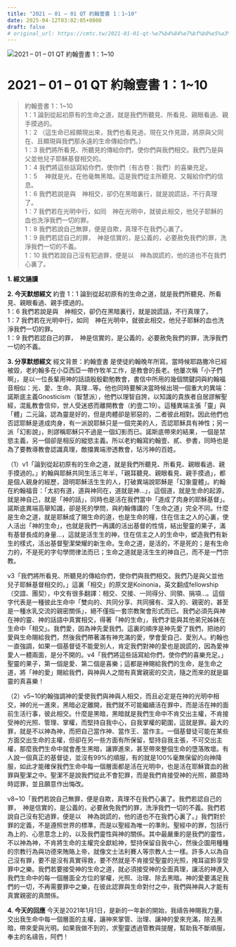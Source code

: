 ```yaml
---
title: "2021 – 01 – 01 QT 約翰壹書 1：1~10"
date: 2025-04-12T03:02:05+0800
draft: false
# original_url: https://cmtc.tw/2021-01-01-qt-%e7%b4%84%e7%bf%b0%e5%a3%b9%e6%9b%b8-1%ef%bc%9a110
---
```


![2021 – 01 – 01 QT 約翰壹書 1：1\~10](/images/qt.jpg   "2021 – 01 – 01 QT 約翰壹書 1：1\~10")

# 2021 – 01 – 01 QT 約翰壹書 1：1\~10

> 約翰壹書 1：1\~10  
> 1：1 論到從起初原有的生命之道，就是我們所聽見、所看見、親眼看過、親手摸過的。  
> 1：2 （這生命已經顯現出來，我們也看見過，現在又作見證，將原與父同在、且顯現與我們那永遠的生命傳給你們。）  
> 1：3 我們將所看見、所聽見的傳給你們，使你們與我們相交。我們乃是與父並他兒子耶穌基督相交的。  
> 1：4 我們將這些話寫給你們，使你們（有古卷：我們）的喜樂充足。  
> 1：5 　神就是光，在他毫無黑暗。這是我們從主所聽見、又報給你們的信息。  
> 1：6 我們若說是與　神相交，卻仍在黑暗裏行，就是說謊話，不行真理了。  
> 1：7 我們若在光明中行，如同　神在光明中，就彼此相交，他兒子耶穌的血也洗淨我們一切的罪。  
> 1：8 我們若說自己無罪，便是自欺，真理不在我們心裏了。  
> 1：9 我們若認自己的罪，　神是信實的，是公義的，必要赦免我們的罪，洗淨我們一切的不義。  
> 1：10 我們若說自己沒有犯過罪，便是以　神為說謊的，他的道也不在我們心裏了。

**1. 經文誦讀**

**2.  今天默想經文**
約壹 1：1 論到從起初原有的生命之道，就是我們所聽見、所看見、親眼看過、親手摸過的。  
1：6 我們若說是與　神相交，卻仍在黑暗裏行，就是說謊話，不行真理了。  
1：7 我們若在光明中行，如同　神在光明中，就彼此相交，他兒子耶穌的血也洗淨我們一切的罪。  
1：9 我們若認自己的罪，　神是信實的，是公義的，必要赦免我們的罪，洗淨我們一切的不義。

**3. 分享默想經文**
經文背景：約翰壹書 是使徒約翰晚年所寫。當時候耶路撒冷已經被毀，老約翰多在小亞西亞一帶作牧羊工作，是教會的長老。他屢次稱「小子們啊」，是以一位長輩用神的話語殷殷勸勉教會，書信中所用的幾個關鍵詞與約翰福音相似：光、愛、生命、真理…等。他也同時要解決當時候出現一個重大的異端：諾斯底主義Gnosticism（智慧派），他們以理智自誇，以知識的貴族者自居謬解聖經，混亂教會信仰，世人受迷惑而離開教會（約壹二19）。這種異端主張「靈」與「體」二元論，認為靈是好的，但是肉體卻是邪惡的，二者彼此相對。因此他們也否認耶穌是道成肉身，有一派說耶穌只是一個完美的人，否認耶穌具有神性；另一派「幻影說」，則謬稱耶穌只不過是一個幻影而已。諾斯底帶來的結果，一個是禁慾主義，另一個卻是相反的縱慾主義。所以老約翰寫約翰壹、貳、參書，同時也是為了要教導教會認識真理，敵擋異端滲透教會，玷污神的百姓。

（1）v1「論到從起初原有的生命之道，就是我們所聽見、所看見、親眼看過、親手摸過的。」約翰與耶穌共同生活三年半，「親耳聽見、親眼看見、親手摸過」，都是個人親身的經歷，證明耶穌活生生的人，打破異端說耶穌是「幻象靈體」。約翰在約翰福音：「太初有道，道與神同在，道就是神…」，這個道，就是生命的起源，就是神自己，就是「神的話」，同時也是活在我們當中「道成了肉身的耶穌基督」。諾斯底異端高舉知識，卻是死的學問，與約翰傳講的「生命之道」完全不同。什麼是生命之道，就是耶穌成了賜生命的道，也是生命的糧，住在信主之人的心裏，使人活出「神的生命」，也就是我們一再講的活出基督的性情，結出聖靈的果子，滿有基督長成的身量…，這就是活生生的神，住在信主之人的生命中，塑造我們有新生的樣式，活出基督聖潔榮耀的新生命。生命之道，是活的，不是死的；是有生命力的，不是死的字句學問律法而已；生命之道就是活生生的神自己，而不是一門宗教。

v3「我們將所看見、所聽見的傳給你們，使你們與我們相交。我們乃是與父並他兒子耶穌基督相交的。」這裏「相交」的原文是Koinonia，英文翻成fellowship（交誼、團契），中文有很多翻譯：相交、交接、一同得分、同領、捐項…。這個字代表是一種彼此生命中「雙向的、共同分享、共同擁有、深入的、親密的，甚至是一種水乳交流的親密關係」，絕不僅指一套宗教聚會形式而已。我們必須先與神在神的靈、神的話語中真實相交，得著「神的生命」，我們才能與其他弟兄姊妹在生命中「相交」。我們愛，因為神先愛我們。這裏的順序是神先愛了我們，把祂的愛與生命賜給我們，然後我們帶著滿有神充滿的愛，學會愛自己、愛別人。約翰也一直強調，如果一個基督徒不能愛別人，肯定我們對神的愛也是說謊的，因為愛神愛人一體兩面，是分不開的。v4「我們將這些話寫給你們，使你們的喜樂充足。」聖靈的果子，第一個是愛、第二個是喜樂；這都是神賜給我們的生命，是生命之道，將「神的愛」賜給我們，與神與人之間有真實親密的交流，隨之而來的就是屬靈的真喜樂！

（2）v5\~10約翰強調神的愛使我們與神與人相交，而且必定是在神的光明中相交，神的光一進來，黑暗必定離開，我們就不可能繼續活在罪中，而是活在神的面前生活行事，彼此相交。什麼是黑暗，黑暗就是我們生命中不肯交出主權，不肯接受神的光照、管理、掌權，而堅持自我中心，自我掌權的範圍，這就是罪。最大的罪，就是不以神為神，而把自己當作神、當作王、當作主。一個基督徒可能在某些方面交出生命的主權，但卻在另一些方面有所保留，堅持自我主張，不可交出主權，那麼我們生命中就會產生黑暗，讓罪進來，甚至帶來整個生命的墮落敗壞。有人說一個真正的基督徒，並沒有99%的順服，有的就是100%毫無保留的向神降服，如此才能確保我們生命中每一個層面都是活在光明中，也是活在耶穌寶血的赦罪與聖潔之中。聖潔不是說我們從此不會犯罪，而是我們肯接受神的光照，願意時時認罪，並且願意作出悔改。

v8\~10「我們若說自己無罪，便是自欺，真理不在我們心裏了。我們若認自己的罪，　神是信實的，是公義的，必要赦免我們的罪，洗淨我們一切的不義。我們若說自己沒有犯過罪，便是以　神為說謊的，他的道也不在我們心裏了。」我們對於罪的定義，不是遵照世界的標準，而是以聖經為唯一的準則。聖經中的罪，包括行為上的、心思意念上的，以及我們靈性與神的關係。其中最嚴重的是我們的靈性，不以神為神，不肯將生命的主權完全獻給神，堅持保留自我中心，然後企圖用種種的宗教行為與功德來賄賂上帝，就像文士法利賽人等宗教人士一樣。許多人以為自己沒有罪，要不是沒有真實得救，要不然就是不肯接受聖靈的光照，掩耳盜鈴享受罪中之樂。我們若要接受神的生命之道，就必須接受神的全面真理，讓活的神進入我們生命中的每一個層面全方位的掌權，光照、治理、除去黑暗。神的愛要滿足我們的一切，不再需要罪中之樂，在彼此認罪與生命對付之中，我們與神與人才能有真實親密的真關係。

**4. 今天的回應**
今天是2021年1月1日，是新的一年新的開始，我禱告神賜我力量，交出我生命中每一個層面的主權，讓神來掌管、治理、讓神的愛來充滿，除去黑暗，帶來愛與光明。如果我做不到的，求聖靈透過管教與提醒，幫助我不斷順服，奉主的名禱告，阿們！
